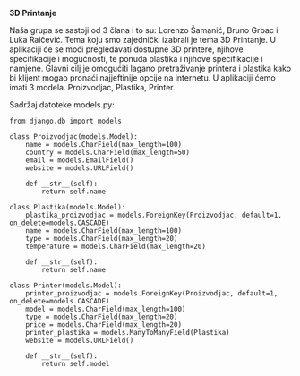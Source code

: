 **3D Printanje**

Naša grupa se sastoji od 3 člana i to su: Lorenzo Šamanić, Bruno Grbac i Luka Raičević.
Tema koju smo zajednički izabrali je tema 3D Printanje.
U aplikaciji će se moći pregledavati dostupne 3D printere, njihove specifikacije i mogućnosti, te ponuda plastika i njihove specifikacije i namjene. Glavni cilj je omogućiti lagano pretraživanje printera i plastika kako bi klijent mogao pronaći najjeftinije opcije na internetu. 
U aplikaciji ćemo imati 3 modela. Proizvodjac, Plastika,  Printer. 

Sadržaj datoteke models.py:

```
from django.db import models

class Proizvodjac(models.Model):
    name = models.CharField(max_length=100)
    country = models.CharField(max_length=50)
    email = models.EmailField()
    website = models.URLField()

    def __str__(self):
        return self.name

class Plastika(models.Model):
    plastika_proizvodjac = models.ForeignKey(Proizvodjac, default=1, on_delete=models.CASCADE)
    name = models.CharField(max_length=100)
    type = models.CharField(max_length=20)
    temperature = models.CharField(max_length=20)

    def __str__(self):
        return self.name    

class Printer(models.Model):
    printer_proizvodjac = models.ForeignKey(Proizvodjac, default=1, on_delete=models.CASCADE)
    model = models.CharField(max_length=100)
    type = models.CharField(max_length=20)
    price = models.CharField(max_length=20)
    printer_plastika = models.ManyToManyField(Plastika)
    website = models.URLField()

    def __str__(self):
        return self.model
```
